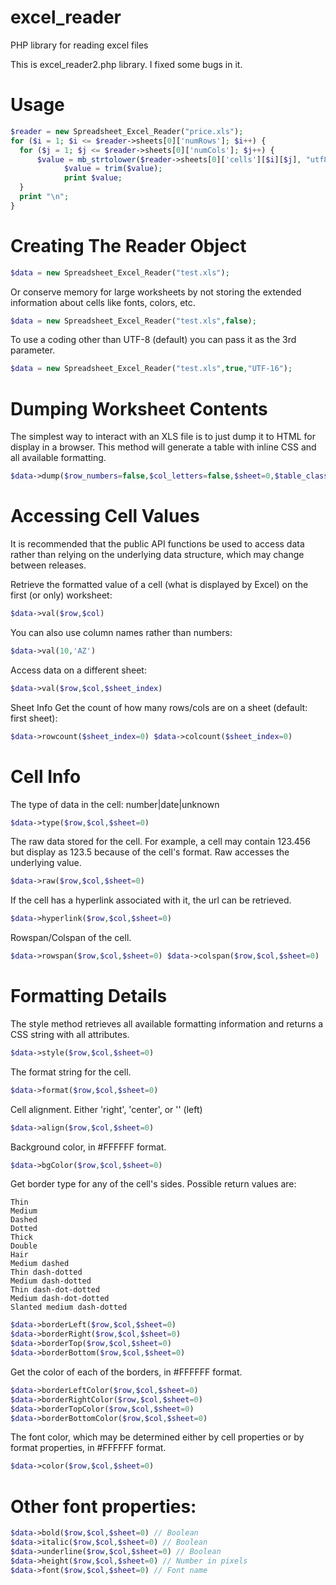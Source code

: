 # excel_reader
PHP library for reading excel files

This is excel_reader2.php library. I fixed some bugs in it.

# Usage
```php
$reader = new Spreadsheet_Excel_Reader("price.xls");
for ($i = 1; $i <= $reader->sheets[0]['numRows']; $i++) {
  for ($j = 1; $j <= $reader->sheets[0]['numCols']; $j++) {
      $value = mb_strtolower($reader->sheets[0]['cells'][$i][$j], "utf8");
			$value = trim($value);
			print $value;
  }
  print "\n";
}
```

# Creating The Reader Object
```php
$data = new Spreadsheet_Excel_Reader("test.xls");
```
Or conserve memory for large worksheets by not storing the extended information about cells like fonts, colors, etc.

```php
$data = new Spreadsheet_Excel_Reader("test.xls",false);
```
To use a coding other than UTF-8 (default) you can pass it as the 3rd parameter.

```php
$data = new Spreadsheet_Excel_Reader("test.xls",true,"UTF-16");
```

# Dumping Worksheet Contents
The simplest way to interact with an XLS file is to just dump it to HTML for display in a browser. This method will generate a table with inline CSS and all available formatting.
```php
$data->dump($row_numbers=false,$col_letters=false,$sheet=0,$table_class='excel')
```
# Accessing Cell Values

It is recommended that the public API functions be used to access data rather than relying on the underlying data structure, which may change between releases.

Retrieve the formatted value of a cell (what is displayed by Excel) on the first (or only) worksheet:

```php 
$data->val($row,$col) 
```
You can also use column names rather than numbers:

```php 
$data->val(10,'AZ') 
```
Access data on a different sheet:

```php 
$data->val($row,$col,$sheet_index) 
```
Sheet Info
Get the count of how many rows/cols are on a sheet (default: first sheet):

```php 
$data->rowcount($sheet_index=0) $data->colcount($sheet_index=0) 
```

# Cell Info
The type of data in the cell: number|date|unknown

```php 
$data->type($row,$col,$sheet=0) 
```
The raw data stored for the cell. For example, a cell may contain 123.456 but display as 123.5 because of the cell's format. Raw accesses the underlying value.
```php 
$data->raw($row,$col,$sheet=0) 
```
If the cell has a hyperlink associated with it, the url can be retrieved.

```php 
$data->hyperlink($row,$col,$sheet=0) 
```
Rowspan/Colspan of the cell.

```php 
$data->rowspan($row,$col,$sheet=0) $data->colspan($row,$col,$sheet=0) 
```
# Formatting Details
The style method retrieves all available formatting information and returns a CSS string with all attributes.

```php 
$data->style($row,$col,$sheet=0) 
```
The format string for the cell.

```php 
$data->format($row,$col,$sheet=0) 
```
Cell alignment. Either 'right', 'center', or '' (left)

```php
$data->align($row,$col,$sheet=0) 
```
Background color, in #FFFFFF format.

```php 
$data->bgColor($row,$col,$sheet=0) 
```
Get border type for any of the cell's sides. Possible return values are:
```
Thin
Medium
Dashed
Dotted
Thick
Double
Hair
Medium dashed
Thin dash-dotted
Medium dash-dotted
Thin dash-dot-dotted
Medium dash-dot-dotted
Slanted medium dash-dotted
```

```php
$data->borderLeft($row,$col,$sheet=0)
$data->borderRight($row,$col,$sheet=0)
$data->borderTop($row,$col,$sheet=0)
$data->borderBottom($row,$col,$sheet=0)
```
Get the color of each of the borders, in #FFFFFF format.
```php
$data->borderLeftColor($row,$col,$sheet=0)
$data->borderRightColor($row,$col,$sheet=0)
$data->borderTopColor($row,$col,$sheet=0)
$data->borderBottomColor($row,$col,$sheet=0)
```
The font color, which may be determined either by cell properties or by format properties, in #FFFFFF format.

```php 
$data->color($row,$col,$sheet=0) 
```
# Other font properties:
```php
$data->bold($row,$col,$sheet=0) // Boolean
$data->italic($row,$col,$sheet=0) // Boolean
$data->underline($row,$col,$sheet=0) // Boolean
$data->height($row,$col,$sheet=0) // Number in pixels
$data->font($row,$col,$sheet=0) // Font name
```
